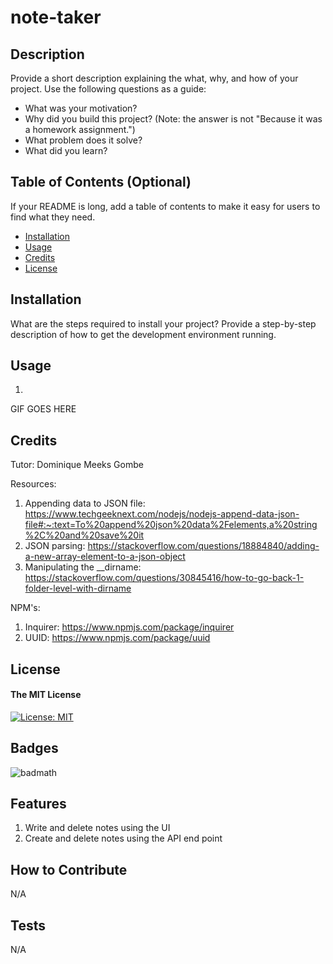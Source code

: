 # note-taker

## Description

Provide a short description explaining the what, why, and how of your project. Use the following questions as a guide:

- What was your motivation?
- Why did you build this project? (Note: the answer is not "Because it was a homework assignment.")
- What problem does it solve?
- What did you learn?

## Table of Contents (Optional)

If your README is long, add a table of contents to make it easy for users to find what they need.

- [Installation](#installation)
- [Usage](#usage)
- [Credits](#credits)
- [License](#license)

## Installation

What are the steps required to install your project? Provide a step-by-step description of how to get the development environment running.

## Usage

1. 

GIF GOES HERE

## Credits

Tutor:
Dominique Meeks Gombe

Resources:

1. Appending data to JSON file: https://www.techgeeknext.com/nodejs/nodejs-append-data-json-file#:~:text=To%20append%20json%20data%2Felements,a%20string%2C%20and%20save%20it
2. JSON parsing: https://stackoverflow.com/questions/18884840/adding-a-new-array-element-to-a-json-object
3. Manipulating the __dirname: https://stackoverflow.com/questions/30845416/how-to-go-back-1-folder-level-with-dirname

NPM's:
1. Inquirer: https://www.npmjs.com/package/inquirer
2. UUID: https://www.npmjs.com/package/uuid


## License

#### The MIT License
[![License: MIT](https://img.shields.io/badge/License-MIT-yellow.svg)](https://opensource.org/licenses/MIT)

## Badges

![badmath](https://img.shields.io/github/languages/top/lernantino/badmath)

## Features

1. Write and delete notes using the UI
2. Create and delete notes using the API end point

## How to Contribute

N/A

## Tests

N/A